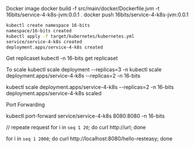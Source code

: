 Docker image
 docker build -f src/main/docker/Dockerfile.jvm -t 16bits/service-4-k8s-jvm:0.0.1 .
 docker push 16bits/service-4-k8s-jvm:0.0.1
```bash
kubectl create namespace 16-bits
namespace/16-bits created
kubectl apply -f target/kubernetes/kubernetes.yml
service/service-4-k8s created
deployment.apps/service-4-k8s created 
```

Get replicaset
kubectl -n 16-bits get replicaset

To scale
kubectl scale deployment <deployment-name> --replicas=3 -n <namespace>
kubectl scale deployment.apps/service-4-k8s --replicas=2 -n 16-bits

kubectl scale deployment.apps/service-4-k8s --replicas=2 -n 16-bits 
deployment.apps/service-4-k8s scaled

Port Forwarding

kubectl port-forward service/service-4-k8s 8080:8080 -n 16-bits

// repeate request
for i in `seq 1 20`; do curl http://url; done

for i in `seq 1 2000`; do curl http://localhost:8080/hello-resteasy; done

